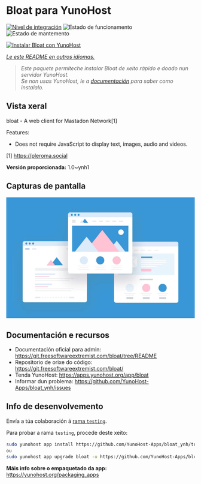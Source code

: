 <!--
NOTA: Este README foi creado automáticamente por <https://github.com/YunoHost/apps/tree/master/tools/readme_generator>
NON debe editarse manualmente.
-->

# Bloat para YunoHost

[![Nivel de integración](https://dash.yunohost.org/integration/bloat.svg)](https://ci-apps.yunohost.org/ci/apps/bloat/) ![Estado de funcionamento](https://ci-apps.yunohost.org/ci/badges/bloat.status.svg) ![Estado de mantemento](https://ci-apps.yunohost.org/ci/badges/bloat.maintain.svg)

[![Instalar Bloat con YunoHost](https://install-app.yunohost.org/install-with-yunohost.svg)](https://install-app.yunohost.org/?app=bloat)

*[Le este README en outros idiomas.](./ALL_README.md)*

> *Este paquete permíteche instalar Bloat de xeito rápido e doado nun servidor YunoHost.*  
> *Se non usas YunoHost, le a [documentación](https://yunohost.org/install) para saber como instalalo.*

## Vista xeral

bloat - A web client for Mastadon Network[1]

Features:

- Does not require JavaScript to display text, images, audio and videos.

[1] https://pleroma.social


**Versión proporcionada:** 1.0~ynh1

## Capturas de pantalla

![Captura de pantalla de Bloat](./doc/screenshots/example.jpg)

## Documentación e recursos

- Documentación oficial para admin: <https://git.freesoftwareextremist.com/bloat/tree/README>
- Repositorio de orixe do código: <https://git.freesoftwareextremist.com/bloat/>
- Tenda YunoHost: <https://apps.yunohost.org/app/bloat>
- Informar dun problema: <https://github.com/YunoHost-Apps/bloat_ynh/issues>

## Info de desenvolvemento

Envía a túa colaboración á [rama `testing`](https://github.com/YunoHost-Apps/bloat_ynh/tree/testing).

Para probar a rama `testing`, procede deste xeito:

```bash
sudo yunohost app install https://github.com/YunoHost-Apps/bloat_ynh/tree/testing --debug
ou
sudo yunohost app upgrade bloat -u https://github.com/YunoHost-Apps/bloat_ynh/tree/testing --debug
```

**Máis info sobre o empaquetado da app:** <https://yunohost.org/packaging_apps>
